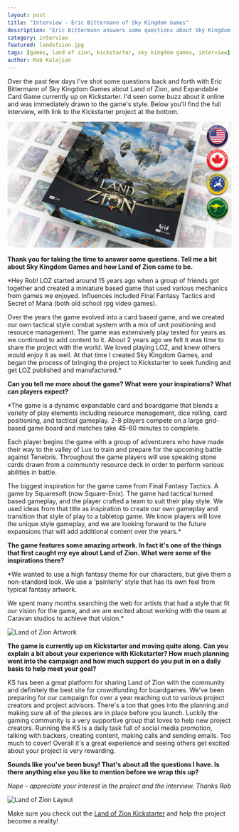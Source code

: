 ```yaml
---
layout: post
title: "Interview - Eric Bittermann of Sky Kingdom Games"
description: "Eric Bittermann answers some questions about Sky Kingdom Games' Land of Zion."
category: interview
featured: landofzion.jpg
tags: [games, land of zion, kickstarter, sky kingdom games, interview]
author: Rob Kalajian
---
```


Over the past few days I've shot some questions back and forth with Eric Bittermann of Sky Kingdom Games about Land of Zion, and Expandable Card Game currently up on Kickstarter. I'd seen some buzz about it online and was immediately drawn to the game's style. Below you'll find the full interview, with link to the Kickstarter project at the bottom.

![Land of Zion](/images/landofzion/box.png)

**Thank you for taking the time to answer some questions. Tell me a bit about Sky Kingdom Games and how Land of Zion came to be.**

*Hey Rob! LOZ started around 15 years ago when a group of friends got together and created a miniature based game that used various mechanics from games we enjoyed. Influences included Final Fantasy Tactics and Secret of Mana (both old school rpg video games).

Over the years the game evolved into a card based game, and we created our own tactical style combat system with a mix of unit positioning and resource management. The game was extensively play tested for years as we continued to add content to it. About 2 years ago we felt it was time to share the project with the world. We loved playing LOZ, and knew others would enjoy it as well. At that time I created Sky Kingdom Games, and began the process of bringing the project to Kickstarter to seek funding and get LOZ published and manufactured.*

**Can you tell me more about the game? What were your inspirations? What can players expect?**

*The game is a dynamic expandable card and boardgame that blends a variety of play elements including resource management, dice rolling, card positioning, and tactical gameplay. 2-8 players compete on a large grid-based game board and matches take 45-60 minutes to complete.

Each player begins the game with a group of adventurers who have made their way to the valley of Lux to train and prepare for the upcoming battle against Tenebris. Throughout the game players will use speaking stone cards drawn from a community resource deck in order to perform various abilities in battle.

The biggest inspiration for the game came from Final Fantasy Tactics. A game by Squaresoft (now Square-Enix). The game had tactical turned based gameplay, and the player crafted a team to suit their play style. We used ideas from that title as inspiration to create our own gameplay and transition that style of play to a tabletop game. We know players will love the unique style gameplay, and we are looking forward to the future expansions that will add additional content over the years.*

**The game features some amazing artwork. In fact it's one of the things that first caught my eye about Land of Zion. What were some of the inspirations there?**

*We wanted to use a high fantasy theme for our characters, but give them a non-standard look. We use a 'painterly' style that has its own feel from typical fantasy artwork.

We spent many months searching the web for artists that had a style that fit our vision for the game, and we are excited about working with the team at Caravan studios to achieve that vision.*

![Land of Zion Artwork](/images/landofzion/zionart.png)

**The game is currently up on Kickstarter and moving quite along. Can you explain a bit about your experience with Kickstarter? How much planning went into the campaign and how much support do you put in on a daily basis to help meet your goal?**

KS has been a great platform for sharing Land of Zion with the community and definitely the best site for crowdfunding for boardgames. We've been preparing for our campaign for over a year reaching out to various project creators and project advisors. There's a ton that goes into the planning and making sure all of the pieces are in place before you launch. Luckily the gaming community is a very supportive group that loves to help new project creators. Running the KS is a daily task full of social media promotion, talking with backers, creating content, making calls and sending emails. Too much to cover! Overall it's a great experience and seeing others get excited about your project is very rewarding.

**Sounds like you've been busy! That's about all the questions I have. Is there anything else you like to mention before we wrap this up?**

*Nope - appreciate your interest in the project and the interview. Thanks Rob*

![Land of Zion Layout](/images/landofzion/landofzion.png)

Make sure you check out the [Land of Zion Kickstarter](https://www.kickstarter.com/projects/skykingdomgames/land-of-zion-ecg) and help the project become a reality!
